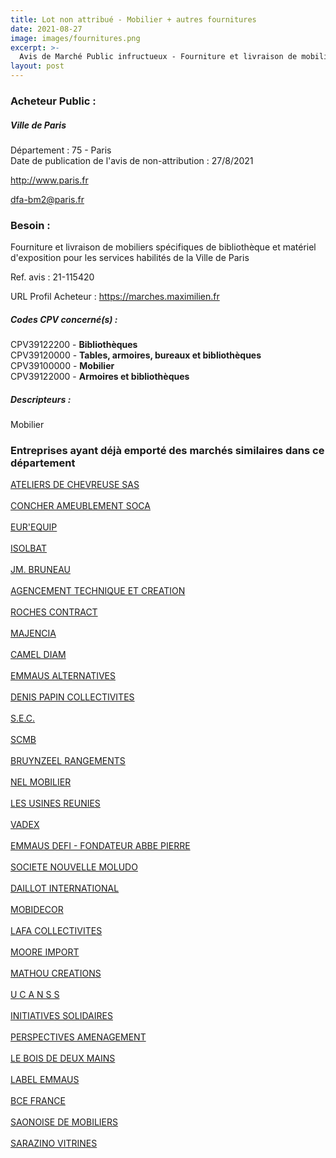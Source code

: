 ```yaml
---
title: Lot non attribué - Mobilier + autres fournitures
date: 2021-08-27
image: images/fournitures.png
excerpt: >-
  Avis de Marché Public infructueux - Fourniture et livraison de mobiliers spécifiques de bibliothèque et matériel d'exposition pour les services habilités de la Ville de Paris
layout: post
---
```


### Acheteur Public :
##### Ville de Paris
Département : 75 - Paris<br/>
Date de publication de l'avis de non-attribution : 27/8/2021


http://www.paris.fr

dfa-bm2@paris.fr


### Besoin :

Fourniture et livraison de mobiliers spécifiques de bibliothèque et matériel d'exposition pour les services habilités de la Ville de Paris

Ref. avis : 21-115420

URL Profil Acheteur : https://marches.maximilien.fr

##### Codes CPV concerné(s) :
CPV39122200 - **Bibliothèques** <br/>
CPV39120000 - **Tables, armoires, bureaux et bibliothèques** <br/>
CPV39100000 - **Mobilier** <br/>
CPV39122000 - **Armoires et bibliothèques** <br/>

##### Descripteurs :
Mobilier <br/>

### Entreprises ayant déjà emporté des marchés similaires dans ce département
<a href="/entreprise-545/siren-310269790">ATELIERS DE CHEVREUSE SAS</a><br/><br/>
<a href="/entreprise-546/siren-323855841">CONCHER AMEUBLEMENT SOCA</a><br/><br/>
<a href="/entreprise-548/siren-337793921">EUR'EQUIP</a><br/><br/>
<a href="/entreprise-549/siren-339906083">ISOLBAT</a><br/><br/>
<a href="/entreprise-549/siren-343958138">JM. BRUNEAU</a><br/><br/>
<a href="/entreprise-551/siren-352723803">AGENCEMENT TECHNIQUE ET CREATION</a><br/><br/>
<a href="/entreprise-551/siren-352807754">ROCHES CONTRACT</a><br/><br/>
<a href="/entreprise-551/siren-353311525">MAJENCIA</a><br/><br/>
<a href="/entreprise-551/siren-379315005">CAMEL DIAM</a><br/><br/>
<a href="/entreprise-552/siren-382387546">EMMAUS ALTERNATIVES</a><br/><br/>
<a href="/entreprise-552/siren-383653938">DENIS PAPIN COLLECTIVITES</a><br/><br/>
<a href="/entreprise-555/siren-399528751">S.E.C.</a><br/><br/>
<a href="/entreprise-560/siren-437709421">SCMB</a><br/><br/>
<a href="/entreprise-560/siren-438240590">BRUYNZEEL RANGEMENTS</a><br/><br/>
<a href="/entreprise-562/siren-443801972">NEL MOBILIER</a><br/><br/>
<a href="/entreprise-563/siren-450105077">LES USINES REUNIES</a><br/><br/>
<a href="/entreprise-566/siren-491211512">VADEX</a><br/><br/>
<a href="/entreprise-566/siren-494867856">EMMAUS DEFI - FONDATEUR ABBE PIERRE</a><br/><br/>
<a href="/entreprise-570/siren-521479329">SOCIETE NOUVELLE MOLUDO</a><br/><br/>
<a href="/entreprise-571/siren-531425718">DAILLOT INTERNATIONAL</a><br/><br/>
<a href="/entreprise-572/siren-537468803">MOBIDECOR</a><br/><br/>
<a href="/entreprise-574/siren-749981684">LAFA COLLECTIVITES</a><br/><br/>
<a href="/entreprise-574/siren-752070623">MOORE IMPORT</a><br/><br/>
<a href="/entreprise-574/siren-776729477">MATHOU CREATIONS</a><br/><br/>
<a href="/entreprise-575/siren-784621435">U C A N S S</a><br/><br/>
<a href="/entreprise-575/siren-792854705">INITIATIVES SOLIDAIRES</a><br/><br/>
<a href="/entreprise-578/siren-811049261">PERSPECTIVES AMENAGEMENT</a><br/><br/>
<a href="/entreprise-578/siren-813229077">LE BOIS DE DEUX MAINS</a><br/><br/>
<a href="/entreprise-579/siren-821489002">LABEL EMMAUS</a><br/><br/>
<a href="/entreprise-579/siren-821979226">BCE FRANCE</a><br/><br/>
<a href="/entreprise-581/siren-849661509">SAONOISE DE MOBILIERS</a><br/><br/>
<a href="/entreprise-581/siren-851510180">SARAZINO VITRINES</a><br/><br/>
